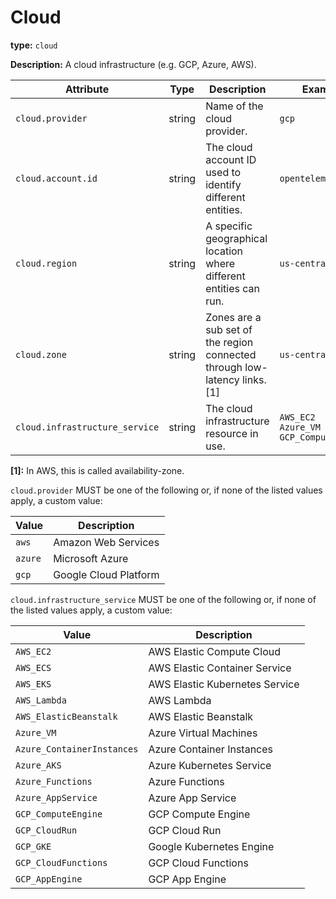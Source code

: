 # Cloud

**type:** `cloud`

**Description:** A cloud infrastructure (e.g. GCP, Azure, AWS).

<!-- semconv cloud -->
| Attribute  | Type | Description  | Example  | Required |
|---|---|---|---|---|
| `cloud.provider` | string | Name of the cloud provider. | `gcp` | No |
| `cloud.account.id` | string | The cloud account ID used to identify different entities. | `opentelemetry` | No |
| `cloud.region` | string | A specific geographical location where different entities can run. | `us-central1` | No |
| `cloud.zone` | string | Zones are a sub set of the region connected through low-latency links. [1] | `us-central1-a` | No |
| `cloud.infrastructure_service` | string | The cloud infrastructure resource in use. | `AWS_EC2`<br>`Azure_VM`<br>`GCP_ComputeEngine` | No |

**[1]:** In AWS, this is called availability-zone.

`cloud.provider` MUST be one of the following or, if none of the listed values apply, a custom value:

| Value  | Description |
|---|---|
| `aws` | Amazon Web Services |
| `azure` | Microsoft Azure |
| `gcp` | Google Cloud Platform |

`cloud.infrastructure_service` MUST be one of the following or, if none of the listed values apply, a custom value:

| Value  | Description |
|---|---|
| `AWS_EC2` | AWS Elastic Compute Cloud |
| `AWS_ECS` | AWS Elastic Container Service |
| `AWS_EKS` | AWS Elastic Kubernetes Service |
| `AWS_Lambda` | AWS Lambda |
| `AWS_ElasticBeanstalk` | AWS Elastic Beanstalk |
| `Azure_VM` | Azure Virtual Machines |
| `Azure_ContainerInstances` | Azure Container Instances |
| `Azure_AKS` | Azure Kubernetes Service |
| `Azure_Functions` | Azure Functions |
| `Azure_AppService` | Azure App Service |
| `GCP_ComputeEngine` | GCP Compute Engine |
| `GCP_CloudRun` | GCP Cloud Run |
| `GCP_GKE` | Google Kubernetes Engine |
| `GCP_CloudFunctions` | GCP Cloud Functions |
| `GCP_AppEngine` | GCP App Engine |
<!-- endsemconv -->
